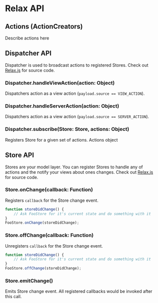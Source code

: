 Relax API
=========

## Actions (ActionCreators)

Describe actions here

## Dispatcher API

Dispatcher is used to broadcast actions to registered Stores.
Check out [Relax.js](https://github.com/gyzerok/relax.js/blob/master/src/Relax.js) for source code.

### Dispatcher.handleViewAction(action: Object)
Dispatchers action as a view action (```payload.source == VIEW_ACTION```).

### Dispatcher.handleServerAction(action: Object)
Dispatchers action as a view action (```payload.source == SERVER_ACTION```).

### Dispatcher.subscribe(Store: Store, actions: Object)
Registers Store for a given set of actions. Actions object 

## Store API

Stores are your model layer. You can register Stores to handle any of actions and the notify your views about ones changes.
Check out [Relax.js](https://github.com/gyzerok/relax.js/blob/master/src/Relax.js) for source code.

### Store.onChange(callback: Function)
Registers ```callback``` for the Store change event.
```javascript
function storeDidChange() {
    // Ask FooStore for it's current state and do something with it
}
FooStore.onChange(storeDidChange);
```

### Store.offChange(callback: Function)
Unregisters ```callback``` for the Store change event.
```javascript
function storeDidChange() {
    // Ask FooStore for it's current state and do something with it
}
FooStore.offChange(storeDidChange);
```

### Store.emitChange()
Emits Store change event. All registered callbacks would be invoked after this call.
